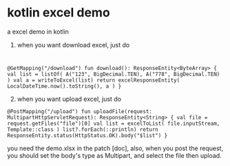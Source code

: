 # kotlin excel demo
a excel demo in kotlin

1. when you want download excel, just do 

# 

``
@GetMapping("/download")
   	fun download(): ResponseEntity<ByteArray> {
   		val list = listOf(
   			A("123", BigDecimal.TEN),
   			A("778", BigDecimal.TEN)
   		)
   		val a = writeToExcel(list)
   		return excelResponseEntity(
   			LocalDateTime.now().toString(), a
   		)
   	}
``
 
2. when you want upload excel, just do
 
`@PostMapping("/upload")
  	fun uploadFile(request: MultipartHttpServletRequest): ResponseEntity<String> {
  		val file = request.getFiles("file")[0]
  		val list = excelToList(
  			file.inputStream,
  			Template::class
  		)
  		list?.forEach(::println)
  		return ResponseEntity.status(HttpStatus.OK).body("$list")
  	}`

 you need the demo.xlsx in the patch [doc], also, when you post the request, you should set 
 the body's type as Multipart, and select the file then upload.